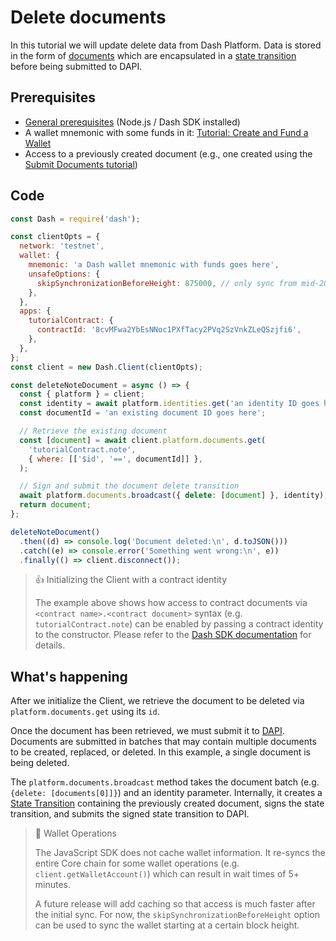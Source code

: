 # Delete documents

In this tutorial we will update delete data from Dash Platform. Data is stored in the form of [documents](../../explanations/platform-protocol-document.md) which are encapsulated in a [state transition](../../explanations/platform-protocol-state-transition.md) before being submitted to DAPI. 

## Prerequisites

- [General prerequisites](../../tutorials/introduction.md#prerequisites) (Node.js / Dash SDK installed)
- A wallet mnemonic with some funds in it: [Tutorial: Create and Fund a Wallet](../../tutorials/create-and-fund-a-wallet.md)
- Access to a previously created document (e.g., one created using the [Submit Documents tutorial](../../tutorials/contracts-and-documents/submit-documents.md))

## Code

```javascript
const Dash = require('dash');

const clientOpts = {
  network: 'testnet',
  wallet: {
    mnemonic: 'a Dash wallet mnemonic with funds goes here',
    unsafeOptions: {
      skipSynchronizationBeforeHeight: 875000, // only sync from mid-2023
    },
  },
  apps: {
    tutorialContract: {
      contractId: '8cvMFwa2YbEsNNoc1PXfTacy2PVq2SzVnkZLeQSzjfi6',
    },
  },
};
const client = new Dash.Client(clientOpts);

const deleteNoteDocument = async () => {
  const { platform } = client;
  const identity = await platform.identities.get('an identity ID goes here');
  const documentId = 'an existing document ID goes here';

  // Retrieve the existing document
  const [document] = await client.platform.documents.get(
    'tutorialContract.note',
    { where: [['$id', '==', documentId]] },
  );

  // Sign and submit the document delete transition
  await platform.documents.broadcast({ delete: [document] }, identity);
  return document;
};

deleteNoteDocument()
  .then((d) => console.log('Document deleted:\n', d.toJSON()))
  .catch((e) => console.error('Something went wrong:\n', e))
  .finally(() => client.disconnect());
```



> 👍 Initializing the Client with a contract identity
> 
> The example above shows how access to contract documents via `<contract name>.<contract document>` syntax (e.g. `tutorialContract.note`) can be enabled by passing a contract identity to the constructor. Please refer to the [Dash SDK documentation](https://github.com/dashevo/platform/blob/master/packages/js-dash-sdk/docs/getting-started/multiple-apps.md) for details.

## What's happening

After we initialize the Client, we retrieve the document to be deleted via `platform.documents.get` using its `id`. 

Once the document has been retrieved, we must submit it to [DAPI](../../explanations/dapi.md). Documents are submitted in batches that may contain multiple documents to be created, replaced, or deleted. In this example, a single document is being deleted.

The `platform.documents.broadcast` method takes the document batch (e.g. `{delete: [documents[0]]}`) and an identity parameter. Internally, it creates a [State Transition](../../explanations/platform-protocol-state-transition.md) containing the previously created document, signs the state transition, and submits the signed state transition to DAPI.

> 📘 Wallet Operations
> 
> The JavaScript SDK does not cache wallet information. It re-syncs the entire Core chain for some wallet operations (e.g. `client.getWalletAccount()`) which can result in wait times of  5+ minutes. 
> 
> A future release will add caching so that access is much faster after the initial sync. For now, the `skipSynchronizationBeforeHeight` option can be used to sync the wallet starting at a certain block height.